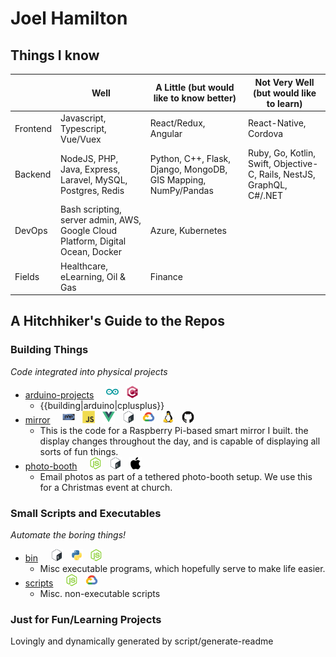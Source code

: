 # Joel Hamilton

## Things I know

||Well|A Little (but would like to know better)|Not Very Well (but would like to learn)
|------|------|------|------
|Frontend|Javascript, Typescript, Vue/Vuex|React/Redux, Angular|React-Native, Cordova
|Backend|NodeJS, PHP, Java, Express, Laravel, MySQL, Postgres, Redis|Python, C++, Flask, Django, MongoDB, GIS Mapping, NumPy/Pandas|Ruby, Go, Kotlin, Swift, Objective-C, Rails, NestJS, GraphQL, C#/.NET
|DevOps|Bash scripting, server admin, AWS, Google Cloud Platform, Digital Ocean, Docker|Azure, Kubernetes|
|Fields|Healthcare, eLearning, Oil & Gas|Finance|

## A Hitchhiker's Guide to the Repos

### Building Things
_Code integrated into physical projects_
- [arduino-projects](https://github.com/joelhamilton5/arduino-projects)&nbsp;&nbsp;&nbsp;&nbsp;&nbsp;<img src="icons/arduino/arduino-original.svg" alt="arduino" width="20" height="20">&nbsp;&nbsp;&nbsp;<img src="icons/cplusplus/cplusplus-original.svg" alt="cplusplus" width="20" height="20">
    - {{building|arduino|cplusplus}}
- [mirror](https://github.com/joelhamilton5/mirror)&nbsp;&nbsp;&nbsp;&nbsp;&nbsp;<img src="icons/php/php-original.svg" alt="php" width="20" height="20">&nbsp;&nbsp;&nbsp;<img src="icons/javascript/javascript-original.svg" alt="javascript" width="20" height="20">&nbsp;&nbsp;&nbsp;<img src="icons/vuejs/vuejs-original.svg" alt="vuejs" width="20" height="20">&nbsp;&nbsp;&nbsp;<img src="icons/bash/bash-original.svg" alt="bash" width="20" height="20">&nbsp;&nbsp;&nbsp;<img src="icons/googlecloud/googlecloud-original.svg" alt="googlecloud" width="20" height="20">&nbsp;&nbsp;&nbsp;<img src="icons/linux/linux-original.svg" alt="linux" width="20" height="20">&nbsp;&nbsp;&nbsp;<img src="icons/github/github-original.svg" alt="github" width="20" height="20">
    - This is the code for a Raspberry Pi-based smart mirror I built. the display changes throughout the day, and is capable of displaying all sorts of fun things.
- [photo-booth](https://github.com/joelhamilton5/photo-booth)&nbsp;&nbsp;&nbsp;&nbsp;&nbsp;<img src="icons/nodejs/nodejs-original.svg" alt="nodejs" width="20" height="20">&nbsp;&nbsp;&nbsp;<img src="icons/bash/bash-original.svg" alt="bash" width="20" height="20">&nbsp;&nbsp;&nbsp;<img src="icons/apple/apple-original.svg" alt="apple" width="20" height="20">
    - Email photos as part of a tethered photo-booth setup. We use this for a Christmas event at church.

### Small Scripts and Executables
_Automate the boring things!_
- [bin](https://github.com/joelhamilton5/bin)&nbsp;&nbsp;&nbsp;&nbsp;&nbsp;<img src="icons/bash/bash-original.svg" alt="bash" width="20" height="20">&nbsp;&nbsp;&nbsp;<img src="icons/python/python-original.svg" alt="python" width="20" height="20">&nbsp;&nbsp;&nbsp;<img src="icons/nodejs/nodejs-original.svg" alt="nodejs" width="20" height="20">
    - Misc executable programs, which hopefully serve to make life easier.
- [scripts](https://github.com/joelhamilton5/scripts)&nbsp;&nbsp;&nbsp;&nbsp;&nbsp;<img src="icons/nodejs/nodejs-original.svg" alt="nodejs" width="20" height="20">&nbsp;&nbsp;&nbsp;<img src="icons/googlecloud/googlecloud-original.svg" alt="googlecloud" width="20" height="20">
    - Misc. non-executable scripts

### Just for Fun/Learning Projects


Lovingly and dynamically generated by script/generate-readme